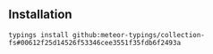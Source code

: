 ## Installation

`typings install github:meteor-typings/collection-fs#00612f25d14526f53346cee3551f35fdb6f2493a`

